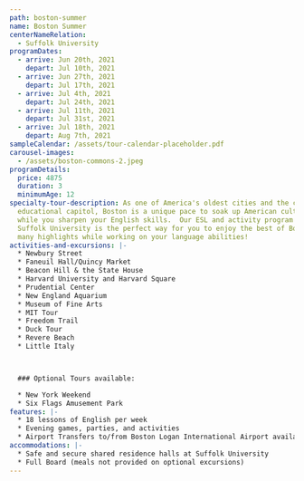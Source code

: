 ```yaml
---
path: boston-summer
name: Boston Summer
centerNameRelation:
  - Suffolk University
programDates:
  - arrive: Jun 20th, 2021
    depart: Jul 10th, 2021
  - arrive: Jun 27th, 2021
    depart: Jul 17th, 2021
  - arrive: Jul 4th, 2021
    depart: Jul 24th, 2021
  - arrive: Jul 11th, 2021
    depart: Jul 31st, 2021
  - arrive: Jul 18th, 2021
    depart: Aug 7th, 2021
sampleCalendar: /assets/tour-calendar-placeholder.pdf
carousel-images:
  - /assets/boston-commons-2.jpeg
programDetails:
  price: 4875
  duration: 3
  minimumAge: 12
specialty-tour-description: As one of America's oldest cities and the country's
  educational capitol, Boston is a unique pace to soak up American cultures
  while you sharpen your English skills.  Our ESL and activity program at
  Suffolk University is the perfect way for you to enjoy the best of Boston's
  many highlights while working on your language abilities!
activities-and-excursions: |-
  * Newbury Street
  * Faneuil Hall/Quincy Market
  * Beacon Hill & the State House
  * Harvard University and Harvard Square
  * Prudential Center
  * New England Aquarium
  * Museum of Fine Arts
  * MIT Tour
  * Freedom Trail
  * Duck Tour
  * Revere Beach
  * Little Italy



  ### Optional Tours available:

  * New York Weekend
  * Six Flags Amusement Park
features: |-
  * 18 lessons of English per week
  * Evening games, parties, and activities
  * Airport Transfers to/from Boston Logan International Airport available
accommodations: |-
  * Safe and secure shared residence halls at Suffolk University
  * Full Board (meals not provided on optional excursions)
---
```

